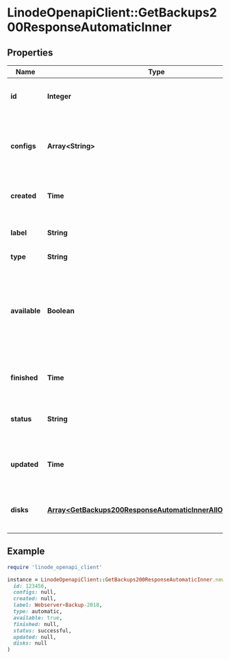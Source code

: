 # LinodeOpenapiClient::GetBackups200ResponseAutomaticInner

## Properties

| Name | Type | Description | Notes |
| ---- | ---- | ----------- | ----- |
| **id** | **Integer** | __Read-only__ The unique ID of this Backup. | [optional][readonly] |
| **configs** | **Array&lt;String&gt;** | __Read-only__ A list of the labels of the Configuration profiles that are part of the Backup. | [optional][readonly] |
| **created** | **Time** | __Read-only__ The date the Backup was taken. | [optional][readonly] |
| **label** | **String** | A label for Backups that are of type &#x60;snapshot&#x60;. | [optional] |
| **type** | **String** |  | [optional] |
| **available** | **Boolean** | __Read-only__ Whether this Backup is available for restoration.  Backups undergoing maintenance are not available for restoration. | [optional][readonly] |
| **finished** | **Time** | __Read-only__ The date the Backup completed. | [optional][readonly] |
| **status** | **String** | __Read-only__ The current state of a specific Backup. | [optional][readonly] |
| **updated** | **Time** | __Read-only__ The date the Backup was most recently updated. | [optional][readonly] |
| **disks** | [**Array&lt;GetBackups200ResponseAutomaticInnerAllOfDisksInner&gt;**](GetBackups200ResponseAutomaticInnerAllOfDisksInner.md) | __Read-only__ A list of the disks that are part of the Backup. | [optional][readonly] |

## Example

```ruby
require 'linode_openapi_client'

instance = LinodeOpenapiClient::GetBackups200ResponseAutomaticInner.new(
  id: 123456,
  configs: null,
  created: null,
  label: Webserver-Backup-2018,
  type: automatic,
  available: true,
  finished: null,
  status: successful,
  updated: null,
  disks: null
)
```

